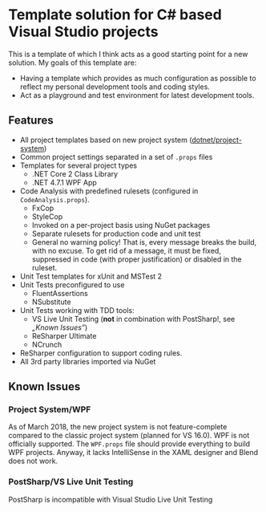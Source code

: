 # Template solution for C# based Visual Studio projects
This is a template of which I think acts as a good starting point for a new solution.
My goals of this template are:
 - Having a template which provides as much configuration as possible to reflect my personal development tools and coding styles.
 - Act as a playground and test environment for latest development tools.

## Features
- All project templates based on new project system ([dotnet/project-system](/dotnet/project-system))
- Common project settings separated in a set of `.props` files
- Templates for several project types
  - .NET Core 2 Class Library
  - .NET 4.7.1 WPF App
- Code Analysis with predefined rulesets (configured in `CodeAnalysis.props`).
  - FxCop
  - StyleCop
  - Invoked on a per-project basis using NuGet packages
  - Separate rulesets for production code and unit test
  - General no warning policy! That is, every message breaks the build, with no excuse. To get rid of a message, it must be fixed, suppressed in code (with proper justification) or disabled in the ruleset.
- Unit Test templates for xUnit and MSTest 2
- Unit Tests preconfigured to use 
  - FluentAssertions
  - NSubstitute
- Unit Tests working with TDD tools:
  - VS Live Unit Testing (__not__ in combination with PostSharp!, see _„Known Issues”_)
  - ReSharper Ultimate
  - NCrunch
- ReSharper configuration to support coding rules.
- All 3rd party libraries imported via NuGet

## Known Issues
### Project System/WPF
As of March 2018, the new project system is not feature-complete compared to the classic project system (planned for VS 16.0).
WPF is not officially supported. The `WPF.props` file should provide everything to build WPF projects. Anyway, it lacks IntelliSense in the XAML designer and Blend does not work.

### PostSharp/VS Live Unit Testing
PostSharp is incompatible with Visual Studio Live Unit Testing
